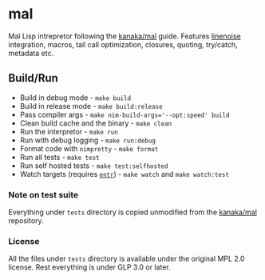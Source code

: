 # mal

Mal Lisp intrepretor following the [kanaka/mal](https://github.com/kanaka/mal/blob/master/process/guide.md#step-0-the-repl) guide. Features [linenoise](https://github.com/antirez/linenoise/) integration, macros, tail call optimization, closures, quoting, try/catch, metadata etc. 

## Build/Run



- Build in debug mode - `make build`
- Build in release mode - `make build:release`
- Pass compiler args - `make nim-build-args='--opt:speed' build`
- Clean build cache and the binary - `make clean`
- Run the interpretor - `make run`
- Run with debug logging - `make run:debug`
- Format code with `nimpretty` - `make format`
- Run all tests - `make test`
- Run self hosted tests - `make test:selfhosted`
- Watch targets (requires [`entr`](https://eradman.com/entrproject/)) - `make watch` and `make watch:test`


### Note on test suite

Everything under `tests` directory is copied unmodified from the [kanaka/mal](https://github.com/kanaka/mal/blob/master/process/guide.md#step-0-the-repl) repository.

### License

All the files under `tests` directory is available under the original MPL 2.0 license. Rest everything is under GLP 3.0 or later.
